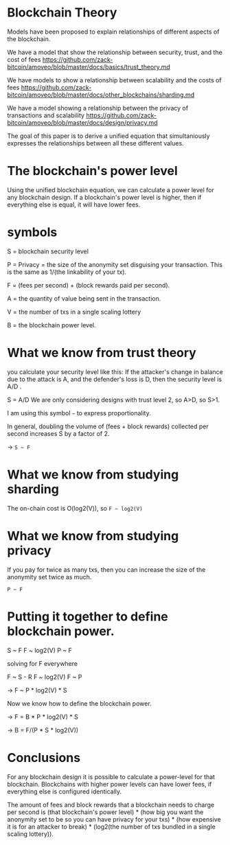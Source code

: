 Blockchain Theory
========

Models have been proposed to explain relationships of different aspects of the blockchain.

We have a model that show the relationship between security, trust, and the cost of fees https://github.com/zack-bitcoin/amoveo/blob/master/docs/basics/trust_theory.md

We have models to show a relationship between scalability and the costs of fees https://github.com/zack-bitcoin/amoveo/blob/master/docs/other_blockchains/sharding.md

We have a model showing a relationship between the privacy of transactions and scalability https://github.com/zack-bitcoin/amoveo/blob/master/docs/design/privacy.md

The goal of this paper is to derive a unified equation that simultaniously expresses the relationships between all these different values.

The blockchain's power level
========

Using the unified blockchain equation, we can calculate a power level for any blockchain design.
If a blockchain's power level is higher, then if everything else is equal, it will have lower fees.

symbols
========

S = blockchain security level

P = Privacy = the size of the anonymity set disguising your transaction. This is the same as 1/(the linkability of your tx).

F = (fees per second) + (block rewards paid per second).

A = the quantity of value being sent in the transaction.

V = the number of txs in a single scaling lottery

B = the blockchain power level.

What we know from trust theory
===========

you calculate your security level like this: If the attacker's change in balance due to the attack is A, and the defender's loss is D, then the security level is A/D .

S = A/D
We are only considering designs with trust level 2, so A>D, so S>1.

I am using this symbol `~` to express proportionality.

In general, doubling the volume of (fees + block rewards) collected per second increases S by a factor of 2.

-> `S ~ F`

What we know from studying sharding
==========

The on-chain cost is O(log2(V)), so `F ~ log2(V)`


What we know from studying privacy
=========

If you pay for twice as many txs, then you can increase the size of the anonymity set twice as much.

`P ~ F`

Putting it together to define blockchain power.
=========

S ~ F
F ~ log2(V)
P ~ F

solving for F everywhere

F ~ S - R
F ~ log2(V)
F ~ P

-> F ~ P * log2(V) * S

Now we know how to define the blockchain power.

-> F = B * P * log2(V) * S

-> B = F/(P * S * log2(V))

Conclusions
========

For any blockchain design it is possible to calculate a power-level for that blockchain.
Blockchains with higher power levels can have lower fees, if everything else is configured identically.

The amount of fees and block rewards that a blockchain needs to charge per second is (that blockchain's power level) * (how big you want the anonymity set to be so you can have privacy for your txs) * (how expensive it is for an attacker to break) * (log2(the number of txs bundled in a single scaling lottery)).
